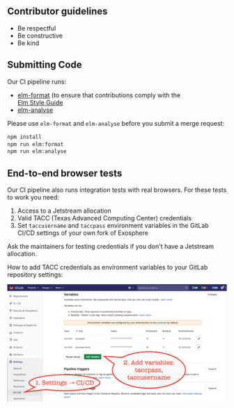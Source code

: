## Contributor guidelines

- Be respectful
- Be constructive
- Be kind

## Submitting Code

Our CI pipeline runs:

- [elm-format](https://github.com/avh4/elm-format) (to ensure that contributions comply with the   
  [Elm Style Guide](https://elm-lang.org/docs/style-guide)
- [elm-analyse](https://stil4m.github.io/elm-analyse/)
  
 Please use `elm-format` and `elm-analyse` before you submit a merge request:
 
 ```bash
 npm install
 npm run elm:format
 npm run elm:analyse
 ```

## End-to-end browser tests

Our CI pipeline also runs integration tests with real browsers. For these tests to work you need:

1. Access to a Jetstream allocation
2. Valid TACC (Texas Advanced Computing Center) credentials
3. Set `taccusername` and `taccpass` environment variables in the GitLab CI/CD settings of your own fork of Exosphere

Ask the maintainers for testing credentials if you don't have a Jetstream allocation.

How to add TACC credentials as environment variables to your GitLab repository settings:

![Environment variables for end-to-end browser tests](docs/environment-variables-e2e-browser-tests.png)

